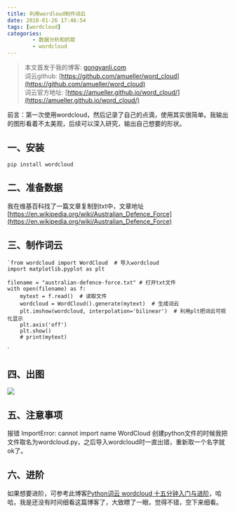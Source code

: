 ```yaml
---
title: 利用wordloud制作词云
date: 2018-01-26 17:46:54
tags: [wordcloud]
categories:
		- 数据分析和抓取
		- wordcloud
---
```

> 本文首发于我的博客: [gongyanli.com](http://gongyanli.com/Python-%E5%88%A9%E7%94%A8wordloud%E5%88%B6%E4%BD%9C%E8%AF%8D%E4%BA%91/)  
> 词云github: [https://github.com/amueller/word_cloud](https://github.com/amueller/word_cloud)  
>词云官方地址: [https://amueller.github.io/word_cloud/](https://amueller.github.io/word_cloud/)


前言：第一次使用wordcloud，然后记录了自己的点滴，使用其实很简单。我输出的图形看着不太美观，后续可以深入研究，输出自己想要的形状。

## 一、安装

	pip install wordcloud
## 二、准备数据

我在维基百科找了一篇文章复制到txt中，文章地址[https://en.wikipedia.org/wiki/Australian_Defence_Force](https://en.wikipedia.org/wiki/Australian_Defence_Force)
## 三、制作词云
	
	`from wordcloud import WordCloud  # 导入wordcloud
	import matplotlib.pyplot as plt

	filename = "australian-defence-force.txt" # 打开txt文件
	with open(filename) as f:
    	mytext = f.read()  # 读取文件
    	wordcloud = WordCloud().generate(mytext)  # 生成词云
    	plt.imshow(wordcloud, interpolation='bilinear')  # 利用plt把词云可视化显示
    	plt.axis('off')
    	plt.show()
		# print(mytext)
`
## 四、出图
![](http://p2lakvkq0.bkt.clouddn.com/wordcloud.jpg)
## 五、注意事项
报错 ImportError: cannot import name WordCloud
创建python文件的时候我把文件取名为wordcloud.py，之后导入wordcloud时一直出错，重新取一个名字就ok了。
## 六、进阶
如果想要进阶，可参考此博客[Python词云 wordcloud 十五分钟入门与进阶](http://blog.csdn.net/fontthrone/article/details/72775865)，哈哈，我是还没有时间细看这篇博客了，大致瞟了一眼，觉得不错，空下来细看。
